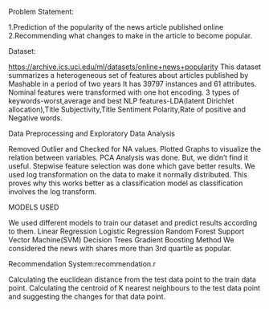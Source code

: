 Problem Statement:

1.Prediction of the popularity of the news article published online
2.Recommending what changes to make in the article to become popular.

Dataset:

https://archive.ics.uci.edu/ml/datasets/online+news+popularity
This dataset summarizes a heterogeneous set of features about articles published by Mashable in a period of two years
It has 39797 instances and 61 attributes.
Nominal features were transformed with one hot encoding.
3 types of keywords-worst,average and best
NLP features-LDA(latent Dirichlet allocation),Title Subjectivity,Title Sentiment Polarity,Rate of positive and Negative words.

Data Preprocessing and Exploratory Data Analysis

Removed Outlier and Checked for NA values.
Plotted Graphs to visualize the relation between variables.
PCA Analysis was done. But, we didn’t find it useful.
Stepwise feature selection was done which gave better results.
We used log transformation on the data to make it normally distributed.
This proves why this works better as a classification model as classification involves the log transform.

MODELS USED

We used different models to train our dataset and predict results according to them. 
Linear Regression
Logistic Regression
Random Forest
Support Vector Machine(SVM)
Decision Trees
Gradient Boosting Method
We considered the news with shares more than 3rd quartile as popular.


Recommendation System:recommendation.r

Calculating the euclidean distance from the test data point to the train data point.
Calculating the centroid of K nearest neighbours to the test data point and suggesting the changes for that data point.






